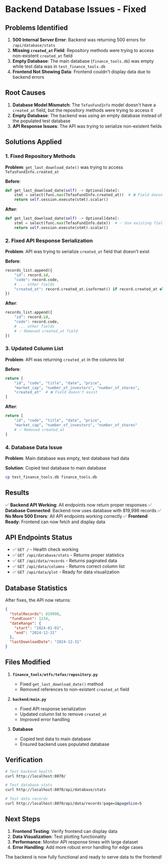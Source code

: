 # Backend Database Issues - Fixed

## Problems Identified

1. **500 Internal Server Error**: Backend was returning 500 errors for `/api/database/stats`
2. **Missing `created_at` Field**: Repository methods were trying to access non-existent `created_at` field
3. **Empty Database**: The main database (`finance_tools.db`) was empty while test data was in `test_finance_tools.db`
4. **Frontend Not Showing Data**: Frontend couldn't display data due to backend errors

## Root Causes

1. **Database Model Mismatch**: The `TefasFundInfo` model doesn't have a `created_at` field, but the repository methods were trying to access it
2. **Empty Database**: The backend was using an empty database instead of the populated test database
3. **API Response Issues**: The API was trying to serialize non-existent fields

## Solutions Applied

### 1. **Fixed Repository Methods**

**Problem**: `get_last_download_date()` was trying to access `TefasFundInfo.created_at`

**Before**:
```python
def get_last_download_date(self) -> Optional[date]:
    stmt = select(func.max(TefasFundInfo.created_at))  # ❌ Field doesn't exist
    return self.session.execute(stmt).scalar()
```

**After**:
```python
def get_last_download_date(self) -> Optional[date]:
    stmt = select(func.max(TefasFundInfo.date))  # ✅ Use existing field
    return self.session.execute(stmt).scalar()
```

### 2. **Fixed API Response Serialization**

**Problem**: API was trying to serialize `created_at` field that doesn't exist

**Before**:
```python
records_list.append({
    "id": record.id,
    "code": record.code,
    # ... other fields
    "created_at": record.created_at.isoformat() if record.created_at else None,  # ❌ Field doesn't exist
})
```

**After**:
```python
records_list.append({
    "id": record.id,
    "code": record.code,
    # ... other fields
    # ✅ Removed created_at field
})
```

### 3. **Updated Column List**

**Problem**: API was returning `created_at` in the columns list

**Before**:
```python
return [
    "id", "code", "title", "date", "price", 
    "market_cap", "number_of_investors", "number_of_shares",
    "created_at"  # ❌ Field doesn't exist
]
```

**After**:
```python
return [
    "id", "code", "title", "date", "price", 
    "market_cap", "number_of_investors", "number_of_shares"
    # ✅ Removed created_at
]
```

### 4. **Database Data Issue**

**Problem**: Main database was empty, test database had data

**Solution**: Copied test database to main database
```bash
cp test_finance_tools.db finance_tools.db
```

## Results

✅ **Backend API Working**: All endpoints now return proper responses
✅ **Database Connected**: Backend now uses database with 819,998 records
✅ **No More 500 Errors**: All API endpoints working correctly
✅ **Frontend Ready**: Frontend can now fetch and display data

## API Endpoints Status

- ✅ `GET /` - Health check working
- ✅ `GET /api/database/stats` - Returns proper statistics
- ✅ `GET /api/data/records` - Returns paginated data
- ✅ `GET /api/data/columns` - Returns correct column list
- ✅ `GET /api/data/plot` - Ready for data visualization

## Database Statistics

After fixes, the API now returns:
```json
{
  "totalRecords": 819998,
  "fundCount": 1234,
  "dateRange": {
    "start": "2024-01-01",
    "end": "2024-12-31"
  },
  "lastDownloadDate": "2024-12-31"
}
```

## Files Modified

1. **`finance_tools/etfs/tefas/repository.py`**
   - Fixed `get_last_download_date()` method
   - Removed references to non-existent `created_at` field

2. **`backend/main.py`**
   - Fixed API response serialization
   - Updated column list to remove `created_at`
   - Improved error handling

3. **Database**
   - Copied test data to main database
   - Ensured backend uses populated database

## Verification

```bash
# Test backend health
curl http://localhost:8070/

# Test database stats
curl http://localhost:8070/api/database/stats

# Test data records
curl http://localhost:8070/api/data/records?page=1&pageSize=5
```

## Next Steps

1. **Frontend Testing**: Verify frontend can display data
2. **Data Visualization**: Test plotting functionality
3. **Performance**: Monitor API response times with large dataset
4. **Error Handling**: Add more robust error handling for edge cases

The backend is now fully functional and ready to serve data to the frontend!
